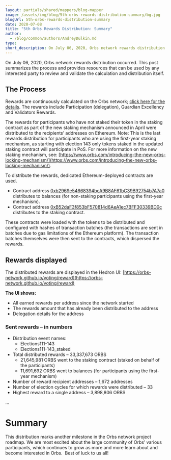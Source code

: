 ```yaml
---
layout: partials/shared/mappers/blog-mapper
image: /assets/img/blog/5th-orbs-rewards-distribution-summary/bg.jpg
blogUrl: 5th-orbs-rewards-distribution-summary
date: 2020-07-08
title: "5th Orbs Rewards Distribution: Summary"
author:
  - /blog/common/authors/AndreyDulkin.md
type:
short_description: On July 06, 2020, Orbs network rewards distribution occurred. This post summarizes the process and provides resources that can be used by any interested party to review and validate the calculation and distribution itself.
---
```


On July 06, 2020, Orbs network rewards distribution occurred. This post summarizes the process and provides resources that can be used by any interested party to review and validate the calculation and distribution itself.

## The Process

Rewards are continuously calculated on the Orbs network; [click here for the details](https://www.orbs.com/getting-ready-for-round-v-of-orbs-rewards-distribution/). The rewards include Participation (delegation), Guardian Excellency and Validators Rewards.

The rewards for participants who have not staked their token in the staking contract as part of the new staking mechanism announced in April were distributed to the recipients’ addresses on Ethereum. Note: This is the last rewards distribution for participants who are using the first-year staking mechanism, as starting with election 143 only tokens staked in the updated staking contract will participate in PoS. For more information on the new staking mechanism, see: [https://www.orbs.com/introducing-the-new-orbs-locking-mechanism/](https://www.orbs.com/introducing-the-new-orbs-locking-mechanism/).

To distribute the rewards, dedicated Ethereum-deployed contracts are used.

- Contract address [0xb2969e54668394bcA9B8AF61bC39B92754b7A7a0](https://etherscan.io/address/0xb2969e54668394bca9b8af61bc39b92754b7a7a0) distributes to balances (for non-staking participants using the first-year mechanism).
- Contract address [0xB52daF3f853bF570814d6AeA1ec7BFF30339BD0c](https://etherscan.io/address/0xB52daF3f853bF570814d6AeA1ec7BFF30339BD0c) distributes to the staking contract.

These contracts were loaded with the tokens to be distributed and configured with hashes of transaction batches (the transactions are sent in batches due to gas limitations of the Ethereum platform). The transaction batches themselves were then sent to the contracts, which dispersed the rewards.

## Rewards displayed

The distributed rewards are displayed in the Hedron UI: [https://orbs-network.github.io/voting/reward](https://orbs-network.github.io/voting/reward)

**The UI shows:**

- All earned rewards per address since the network started
- The rewards amount that has already been distributed to the address
- Delegation details for the address

### Sent rewards – in numbers

- Distribution event names:
  - Elections111-143
  - Elections111-143_staked
- Total distributed rewards – 33,337,673 ORBS
  - 21,645,981 ORBS went to the staking contract (staked on behalf of the participants)
  - 11,691,692 ORBS went to balances (for participants using the first-year mechanism)
- Number of reward recipient addresses – 1,672 addresses
- Number of election cycles for which rewards were distributed – 33
- Highest reward to a single address – 3,898,806 ORBS

...

# Summary

This distribution marks another milestone in the Orbs network project roadmap. We are most excited about the large community of Orbs’ various participants, which continues to grow as more and more learn about and become interested in Orbs.  Best of luck to us all!
